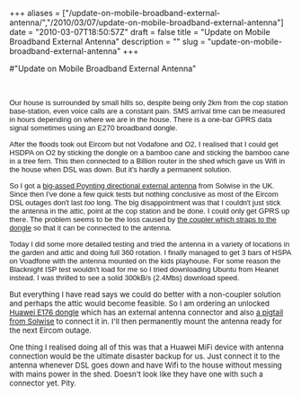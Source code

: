 +++
aliases = ["/update-on-mobile-broadband-external-antenna/","/2010/03/07/update-on-mobile-broadband-external-antenna"]
date = "2010-03-07T18:50:57Z"
draft = false
title = "Update on Mobile Broadband External Antenna"
description = ""
slug = "update-on-mobile-broadband-external-antenna"
+++

#"Update on Mobile Broadband External Antenna"


 <p>&nbsp;</p>
<p><span style="font-family: arial; font-size: small;">Our house is surrounded by small hills so, despite being only 2km from the cop station base-station, even voice calls are a constant pain. SMS arrival time can be measured in hours depending on where we are in the house. There is a one-bar GPRS data signal sometimes using an E270 broadband dongle.</span></p>
<p><span style="font-family: arial; font-size: small;">After the floods took out Eircom but not Vodafone and O2, I realised that I could get HSDPA on O2 by sticking the dongle on a bamboo cane and sticking the bamboo cane in a tree fern. This then connected to a Billion router in the shed which gave us Wifi in the house when DSL was down. But it's hardly a permanent solution.</span></p>
<p><span style="font-family: arial; font-size: small;">So I got a <a href="http://solwise.co.uk/3g-antenna-lpda-0044.htm">big-assed Poynting directional external antenna</a>&nbsp;from Solwise in the UK. Since then I've done a few quick tests but nothing conclusive as most of the Eircom DSL outages don't last <em>too</em> long. The big disappointment was that I couldn't just stick the antenna in the attic, point at the cop station and be done. I could only get GPRS up there. The problem seems to be the loss caused by <a href="http://solwise.co.uk/3g-datacard-to-antenna-adapters-adpt-024.htm">the coupler which straps to the dongle</a> so that it can be connected to the antenna.</span></p>
<p><span style="font-family: arial; font-size: small;">Today I did some more detailed testing and tried the antenna in a variety of locations in the garden and attic and doing full 360 rotation. I finally managed to get 3 bars of HSPA on Voadfone with the antenna mounted on the kids playhouse. For some reason the Blacknight ISP test wouldn't load for me so I tried downloading Ubuntu from Heanet instead. I was thrilled to see a solid 300kB/s (2.4Mbs) download speed.</span></p>
<p><span style="font-size: small;">But everything I have read says we could do better with a non-coupler solution and perhaps the attic would become feasible. So I am ordering an unlocked <a href="http://www.huawei.com/mobileweb/en/products/view.do?id=2020">Huawei E176 dongle</a> which has an external antenna connector and also <a href="http://solwise.co.uk/wireless-cable.htm">a pigtail from Solwise</a> to connect it in. I'll then permanently mount the antenna ready for the next Eircom outage.</span></p>
<p><span style="font-size: small;">One thing I realised doing all of this was that a Huawei MiFi device with antenna connection would be the ultimate disaster backup for us. Just connect it to the antenna whenever DSL goes down and have Wifi to the house without messing with mains power in the shed. Doesn't look like they have one with such a connector yet. Pity.</span></p>

 